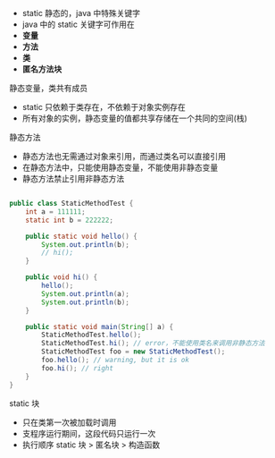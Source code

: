 - static 静态的，java 中特殊关键字
- java 中的 static 关键字可作用在
- **变量**
- **方法**
- **类**
- **匿名方法块**

静态变量，类共有成员

- static 只依赖于类存在，不依赖于对象实例存在
- 所有对象的实例，静态变量的值都共享存储在一个共同的空间(栈)

静态方法

- 静态方法也无需通过对象来引用，而通过类名可以直接引用
- 在静态方法中，只能使用静态变量，不能使用非静态变量
- 静态方法禁止引用非静态方法

```java

public class StaticMethodTest {
    int a = 111111;
    static int b = 222222;

    public static void hello() {
        System.out.println(b);
        // hi();
    }

    public void hi() {
        hello();
        System.out.println(a);
        System.out.println(b);
    }

    public static void main(String[] a) {
        StaticMethodTest.hello();
        StaticMethodTest.hi(); // error，不能使用类名来调用非静态方法
        StaticMethodTest foo = new StaticMethodTest();
        foo.hello(); // warning, but it is ok
        foo.hi(); // right
    }
}

```

static 块

- 只在类第一次被加载时调用
- 支程序运行期间，这段代码只运行一次
- 执行顺序 static 块 > 匿名块 > 构造函数
